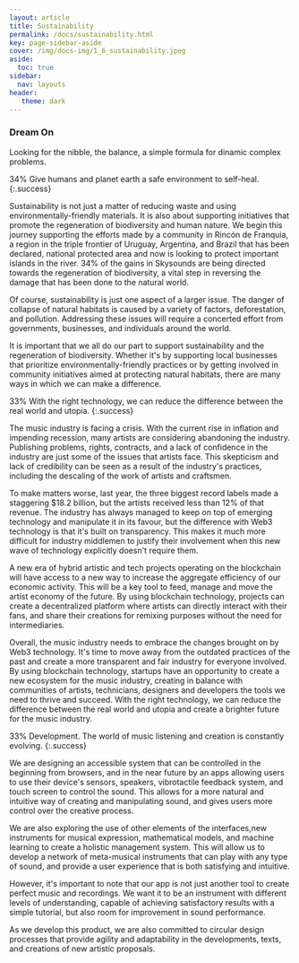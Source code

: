 ```yaml
---
layout: article
title: Sustainability
permalink: /docs/sustainability.html
key: page-sidebar-aside
cover: /img/docs-img/1_6_sustainability.jpeg
aside:
  toc: true
sidebar:
  nav: layouts
header:
   theme: dark
---
```


### Dream On 
Looking for the nibble, the balance, a simple formula for dinamic complex problems. 

34% Give humans and planet earth a safe environment to self-heal.
{:.success} 

Sustainability is not just a matter of reducing waste and using environmentally-friendly materials. It is also about supporting initiatives that promote the regeneration of biodiversity and human nature. We begin this journey supporting the efforts made by a community in Rincón de Franquia, a region in the triple frontier of Uruguay, Argentina, and Brazil that has been declared, national protected area and now is looking to protect important islands in the river. 34% of the gains in Skysounds are being directed towards the regeneration of biodiversity, a vital step in reversing the damage that has been done to the natural world.

Of course, sustainability is just one aspect of a larger issue. The danger of collapse of natural habitats is caused by a variety of factors, deforestation, and pollution. Addressing these issues will require a concerted effort from governments, businesses, and individuals around the world.

It is important that we all do our part to support sustainability and the regeneration of biodiversity. Whether it's by supporting local businesses that prioritize environmentally-friendly practices or by getting involved in community initiatives aimed at protecting natural habitats, there are many ways in which we can make a difference.

33% With the right technology, we can reduce the difference between the real world and utopia.
{:.success} 

The music industry is facing a crisis. With the current rise in inflation and impending recession, many artists are considering abandoning the industry. Publishing problems, rights, contracts, and a lack of confidence in the industry are just some of the issues that artists face. This skepticism and lack of credibility can be seen as a result of the industry's practices, including the descaling of the work of artists and craftsmen.

To make matters worse, last year, the three biggest record labels made a staggering $18.2 billion, but the artists received less than 12% of that revenue. The industry has always managed to keep on top of emerging technology and manipulate it in its favour, but the difference with Web3 technology is that it's built on transparency. This makes it much more difficult for industry middlemen to justify their involvement when this new wave of technology explicitly doesn't require them.

A new era of hybrid artistic and tech projects operating on the blockchain will have access to a new way to increase the aggregate efficiency of our economic activity. This will be a key tool to feed, manage and move the artist economy of the future. By using blockchain technology, projects can create a decentralized platform where artists can directly interact with their fans, and share their creations for remixing purposes without the need for intermediaries. 

Overall, the music industry needs to embrace the changes brought on by Web3 technology. It's time to move away from the outdated practices of the past and create a more transparent and fair industry for everyone involved. By using blockchain technology, startups have an opportunity to create a new ecosystem for the music industry, creating in balance with communities of artists, technicians, designers and developers the tools we need to thrive and succeed. With the right technology, we can reduce the difference between the real world and utopia and create a brighter future for the music industry.



33% Development. The world of music listening and creation is constantly evolving. 
{:.success} 

We are designing an accessible system that can be controlled in the beginning from browsers, and in the near future by an apps allowing users to use their device's sensors, speakers, vibrotactile feedback system, and touch screen to control the sound. This allows for a more natural and intuitive way of creating and manipulating sound, and gives users more control over the creative process.

We are also exploring the use of other elements of the interfaces,new instruments for musical expression, mathematical models, and machine learning to create a holistic management system. This will allow us to develop a network of meta-musical instruments that can play with any type of sound, and provide a user experience that is both satisfying and intuitive.

However, it's important to note that our app is not just another tool to create perfect music and recordings. We want it to be an instrument with different levels of understanding, capable of achieving satisfactory results with a simple tutorial, but also room for improvement in sound performance. 

As we develop this product, we are also committed to circular design processes that provide agility and adaptability in the developments, texts, and creations of new artistic proposals. 
